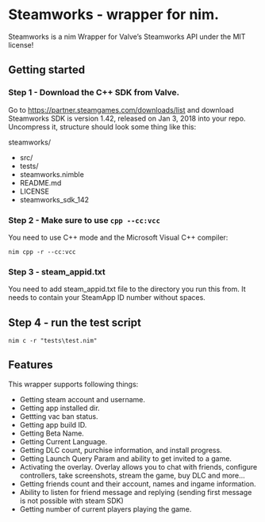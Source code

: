 # Steamworks - wrapper for nim.

Steamworks is a nim Wrapper for Valve’s Steamworks API under the MIT license!

## Getting started

### Step 1 - Download the C++ SDK from Valve.

Go to https://partner.steamgames.com/downloads/list and download Steamworks SDK is version 1.42, released on Jan 3, 2018 into your repo.
Uncompress it, structure should look some thing like this:

steamworks/
 * src/
 * tests/
 * steamworks.nimble
 * README.md
 * LICENSE
 * steamworks_sdk_142

### Step 2 - Make sure to use `cpp --cc:vcc`

You need to use C++ mode and the Microsoft Visual C++ compiler:

`nim cpp -r --cc:vcc`

### Step 3 - steam_appid.txt

You need to add steam_appid.txt file to the directory you run this from. It needs to contain your SteamApp ID number without spaces.

## Step 4 - run the test script

`nim c -r "tests\test.nim"`


## Features

This wrapper supports following things:

* Getting steam account and username.
* Getting app installed dir.
* Gettting vac ban status.
* Getting app build ID.
* Getting Beta Name.
* Getting Current Language.
* Getting DLC count, purchise information, and install progress.
* Getting Launch Query Param and ability to get invited to a game.
* Activating the overlay. Overlay allows you to chat with friends, configure controllers, take screenshots, stream the game, buy DLC and more...
* Getting friends count and their account, names and ingame information.
* Ability to listen for friend message and replying (sending first message is not possible with steam SDK)
* Getting number of current players playing the game.
